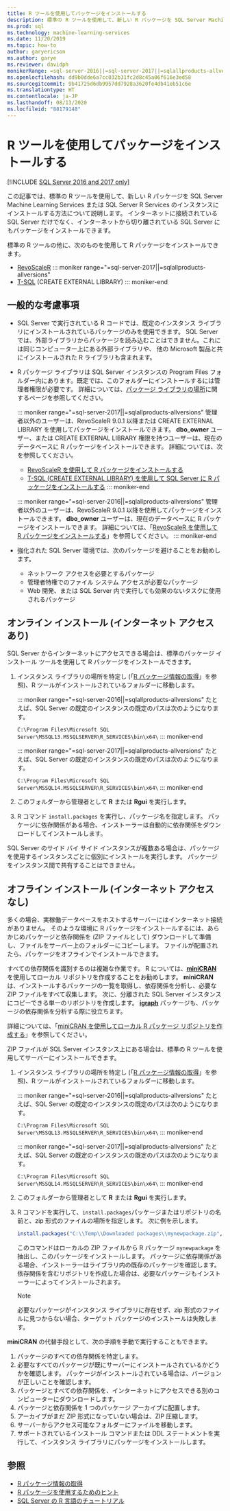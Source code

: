 ```yaml
---
title: R ツールを使用してパッケージをインストールする
description: 標準の R ツールを使用して、新しい R パッケージを SQL Server Machine Learning Services または SQL Server R Services のインスタンスにインストールする方法について説明します。
ms.prod: sql
ms.technology: machine-learning-services
ms.date: 11/20/2019
ms.topic: how-to
author: garyericson
ms.author: garye
ms.reviewer: davidph
monikerRange: =sql-server-2016||=sql-server-2017||=sqlallproducts-allversions
ms.openlocfilehash: dd9b0dde6a7cc032b31fc2d8c45a06f616e3ed58
ms.sourcegitcommit: 9b41725d6db9957dd7928a3620fe4db41eb51c6e
ms.translationtype: HT
ms.contentlocale: ja-JP
ms.lasthandoff: 08/13/2020
ms.locfileid: "88179148"
---
```

# <a name="install-packages-with-r-tools"></a>R ツールを使用してパッケージをインストールする

[!INCLUDE [SQL Server 2016 and 2017 only](../../includes/applies-to-version/sqlserver2016-2017-only.md)]

この記事では、標準の R ツールを使用して、新しい R パッケージを SQL Server Machine Learning Services または SQL Server R Services のインスタンスにインストールする方法について説明します。 インターネットに接続されている SQL Server だけでなく、インターネットから切り離されている SQL Server にもパッケージをインストールできます。

標準の R ツールの他に、次のものを使用して R パッケージをインストールできます。

+ [RevoScaleR](install-r-packages-with-revoscaler.md)
::: moniker range="=sql-server-2017||=sqlallproducts-allversions"
+ [T-SQL](install-r-packages-with-tsql.md) (CREATE EXTERNAL LIBRARY)
::: moniker-end

## <a name="general-considerations"></a>一般的な考慮事項

+ SQL Server で実行されている R コードでは、既定のインスタンス ライブラリにインストールされているパッケージのみを使用できます。 SQL Server では、外部ライブラリからパッケージを読み込むことはできません。これには同じコンピューター上にある外部ライブラリや、
他の Microsoft 製品と共にインストールされた R ライブラリも含まれます。

+ R パッケージ ライブラリは SQL Server インスタンスの Program Files フォルダー内にあります。既定では、このフォルダーにインストールするには管理者権限が必要です。 詳細については、[パッケージ ライブラリの場所](../package-management/r-package-information.md#default-r-library-location)に関するページを参照してください。

  ::: moniker range="=sql-server-2017||=sqlallproducts-allversions"
  管理者以外のユーザーは、RevoScaleR 9.0.1 以降または CREATE EXTERNAL LIBRARY を使用してパッケージをインストールできます。 **dbo_owner** ユーザー、または CREATE EXTERNAL LIBRARY 権限を持つユーザーは、現在のデータベースに R パッケージをインストールできます。 詳細については、次を参照してください。
  + [RevoScaleR を使用して R パッケージをインストールする](install-r-packages-with-revoscaler.md)
  + [T-SQL (CREATE EXTERNAL LIBRARY) を使用して SQL Server に R パッケージをインストールする](install-r-packages-with-tsql.md)
  ::: moniker-end

  ::: moniker range="=sql-server-2016||=sqlallproducts-allversions"
  管理者以外のユーザーは、RevoScaleR 9.0.1 以降を使用してパッケージをインストールできます。 **dbo_owner** ユーザーは、現在のデータベースに R パッケージをインストールできます。 詳細については、「[RevoScaleR を使用して R パッケージをインストールする](install-r-packages-with-revoscaler.md)」を参照してください。
  ::: moniker-end

+ 強化された SQL Server 環境では、次のパッケージを避けることをお勧めします。
  + ネットワーク アクセスを必要とするパッケージ
  + 管理者特権でのファイル システム アクセスが必要なパッケージ
  + Web 開発、または SQL Server 内で実行しても効果のないタスクに使用されるパッケージ

## <a name="online-installation-with-internet-access"></a>オンライン インストール (インターネット アクセスあり)

SQL Server からインターネットにアクセスできる場合は、標準のパッケージ インストール ツールを使用して R パッケージをインストールできます。

1. インスタンス ライブラリの場所を特定し (「[R パッケージ情報の取得](../package-management/r-package-information.md)」を参照)、R ツールがインストールされているフォルダーに移動します。

   ::: moniker range="=sql-server-2016||=sqlallproducts-allversions"
   たとえば、SQL Server の既定のインスタンスの既定のパスは次のようになります。

   `C:\Program Files\Microsoft SQL Server\MSSQL13.MSSQLSERVER\R_SERVICES\bin\x64\`
   ::: moniker-end

   ::: moniker range="=sql-server-2017||=sqlallproducts-allversions"
   たとえば、SQL Server の既定のインスタンスの既定のパスは次のようになります。

   `C:\Program Files\Microsoft SQL Server\MSSQL14.MSSQLSERVER\R_SERVICES\bin\x64\`
   ::: moniker-end

1. このフォルダーから管理者として **R** または **Rgui** を実行します。

1. R コマンド `install.packages` を実行し、パッケージ名を指定します。 パッケージに依存関係がある場合、インストーラーは自動的に依存関係をダウンロードしてインストールします。

SQL Server のサイド バイ サイド インスタンスが複数ある場合は、パッケージを使用するインスタンスごとに個別にインストールを実行します。 パッケージをインスタンス間で共有することはできません。

## <a name="offline-installation-no-internet-access"></a><a name = "bkmk_offlineInstall"></a> オフライン インストール (インターネット アクセスなし)

多くの場合、実稼働データベースをホストするサーバーにはインターネット接続がありません。 そのような環境に R パッケージをインストールするには、あらかじめパッケージと依存関係を (ZIP ファイルとして) ダウンロードして準備し、ファイルをサーバー上のフォルダーにコピーします。 ファイルが配置されたら、パッケージをオフラインでインストールできます。

すべての依存関係を識別するのは複雑な作業です。 R については、[**miniCRAN**](https://andrie.github.io/miniCRAN/) を使用してローカル リポジトリを作成することをお勧めします。
**miniCRAN** は、インストールするパッケージの一覧を取得し、依存関係を分析し、必要な ZIP ファイルをすべて収集します。 次に、分離された SQL Server インスタンスにコピーできる単一のリポジトリを作成します。 [**igraph**](https://igraph.org/r/) パッケージも、パッケージの依存関係を分析する際に役立ちます。

詳細については、「[miniCRAN を使用してローカル R パッケージ リポジトリを作成する](create-a-local-package-repository-using-minicran.md)」を参照してください。

ZIP ファイルが SQL Server インスタンス上にある場合は、標準の R ツールを使用してサーバーにインストールできます。

1. インスタンス ライブラリの場所を特定し (「[R パッケージ情報の取得](../package-management/r-package-information.md)」を参照)、R ツールがインストールされているフォルダーに移動します。 

   ::: moniker range="=sql-server-2016||=sqlallproducts-allversions"
   たとえば、SQL Server の既定のインスタンスの既定のパスは次のようになります。

   `C:\Program Files\Microsoft SQL Server\MSSQL13.MSSQLSERVER\R_SERVICES\bin\x64\`
   ::: moniker-end

   ::: moniker range="=sql-server-2017||=sqlallproducts-allversions"
   たとえば、SQL Server の既定のインスタンスの既定のパスは次のようになります。

   `C:\Program Files\Microsoft SQL Server\MSSQL14.MSSQLSERVER\R_SERVICES\bin\x64\`
   ::: moniker-end

1. このフォルダーから管理者として **R** または **Rgui** を実行します。

1. R コマンドを実行して、`install.packages`パッケージまたはリポジトリの名前と、zip 形式のファイルの場所を指定します。 次に例を示します。

   ```R
   install.packages("C:\\Temp\\Downloaded packages\\mynewpackage.zip", repos=NULL)
   ```

   このコマンドはローカルの ZIP ファイルから R パッケージ `mynewpackage` を抽出し、このパッケージをインストールします。 パッケージに依存関係がある場合、インストーラーはライブラリ内の既存のパッケージを確認します。 依存関係を含むリポジトリを作成した場合は、必要なパッケージもインストーラーによってインストールされます。

   > [!NOTE]
   > 必要なパッケージがインスタンス ライブラリに存在せず、zip 形式のファイルに見つからない場合、ターゲット パッケージのインストールは失敗します。

**miniCRAN** の代替手段として、次の手順を手動で実行することもできます。

1. パッケージのすべての依存関係を特定します。
1. 必要なすべてのパッケージが既にサーバーにインストールされているかどうかを確認します。 パッケージがインストールされている場合は、バージョンが正しいことを確認します。
1. パッケージとすべての依存関係を、インターネットにアクセスできる別のコンピューターにダウンロードします。
1. パッケージと依存関係を 1 つのパッケージ アーカイブに配置します。
1. アーカイブがまだ ZIP 形式になっていない場合は、ZIP 圧縮します。
1. サーバーからアクセス可能なフォルダーにファイルを移動します。
1. サポートされているインストール コマンドまたは DDL ステートメントを実行して、インスタンス ライブラリにパッケージをインストールします。

## <a name="see-also"></a>参照

+ [R パッケージ情報の取得](r-package-information.md)
+ [R パッケージを使用するためのヒント](tips-for-using-r-packages.md)
+ [SQL Server の R 言語のチュートリアル](../tutorials/sql-server-r-tutorials.md)
